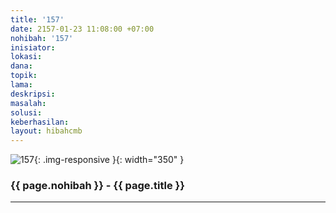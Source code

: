 ```yaml
---
title: '157'
date: 2157-01-23 11:08:00 +07:00
nohibah: '157'
inisiator: 
lokasi: 
dana: 
topik: 
lama: 
deskripsi: 
masalah: 
solusi: 
keberhasilan: 
layout: hibahcmb
---
```


![157](/static/img/hibahcmb/157.png){: .img-responsive }{: width="350" }

### {{ page.nohibah }} - {{ page.title }}

---

